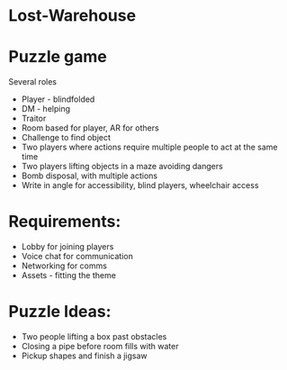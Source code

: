 # Lost-Warehouse

# Puzzle game

Several roles
* Player - blindfolded
* DM - helping
* Traitor
* Room based for player, AR for others
* Challenge to find object
* Two players where actions require multiple people to act at the same time
* Two players lifting objects in a maze avoiding dangers
* Bomb disposal, with multiple actions
* Write in angle for accessibility, blind players, wheelchair access
 

# Requirements:

* Lobby for joining players
* Voice chat for communication
* Networking for comms
* Assets - fitting the theme

# Puzzle Ideas:
 
* Two people lifting a box past obstacles
* Closing a pipe before room fills with water
* Pickup shapes and finish a jigsaw
